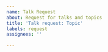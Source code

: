 ```yaml
---
name: Talk Request
about: Request for talks and topics
title: 'Talk request: Topic'
labels: request
assignees: ''

---
```


<!-- describe what you would want to hear about and why. -->
